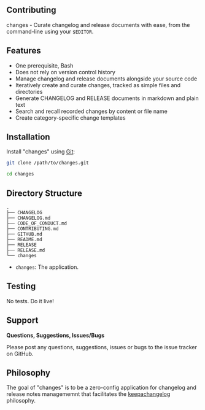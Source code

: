 ## Contributing

changes - Curate changelog and release documents with ease, from the command-line using your `$EDITOR`.

## Features

- One prerequisite, Bash
- Does not rely on version control history
- Manage changelog and release documents alongside your source code
- Iteratively create and curate changes, tracked as simple files and directories
- Generate CHANGELOG and RELEASE documents in markdown and plain text
- Search and recall recorded changes by content or file name
- Create category-specific change templates

## Installation

Install "changes" using [Git](https://git-scm.com):

```bash
git clone /path/to/changes.git

cd changes
```

## Directory Structure

```
.
├── CHANGELOG
├── CHANGELOG.md
├── CODE_OF_CONDUCT.md
├── CONTRIBUTING.md
├── GITHUB.md
├── README.md
├── RELEASE
├── RELEASE.md
└── changes
```

* `changes`: The application.

## Testing

No tests. Do it live!

## Support

**Questions, Suggestions, Issues/Bugs**

Please post any questions, suggestions, issues or bugs to the issue
tracker on GitHub.

## Philosophy

The goal of "changes" is to be a zero-config application for changelog and
release notes managememnt that facilitates the
[keepachangelog](https://keepachangelog.com/) philosophy.
